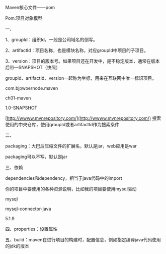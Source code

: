 Maven核心文件——pom

Pom:项目对象模型



一、

1、groupId：组织Id，一般是公司域名的倒写。

2、artifactId：项目名称，也是模块名称，对应groupId中项目的子项目。

3、version：项目的版本号。如果项目还在开发中，是不稳定版本，通常在版本后带—SNAPSHOT（快照）



groupId、artifactId、version一起称为坐标，用来在互联网中唯一标识项目。

<groupId>com.bjpwoernode.maven</groupId>

<artifactId>ch01-maven</artifactId>

<version>1.0-SNAPSHOT</version>



[http://wwww.mvnrepository.com/](http://wwww.mvnrepository.com/) 搜索使用的中央仓库，使用groupId或者artifactId作为搜索条件



二、

packaging：大巴后压缩文件的扩展名，默认是jar，web应用是war

packaging可以不写，默认是jar



三、依赖

dependencies和dependency，相当于java代码中的import

你的项目中要使用的各种资源说明，比如我的项目要使用mysql驱动

<dependencies>

<dependency>

<groupId>mysql</groupId>

<artifactId>mysql-connector-java</artifactId>

<version>5.1.9</version>

</dependency>

</dependencise>



四、properties：设置属性



五、build：maven在进行项目的构建时，配置信息，例如指定编译java代码使用的jdk的版本



